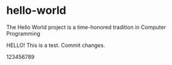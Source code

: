 # hello-world
The Hello World project is a time-honored tradition in Computer Programming

HELLO!
This is a test. Commit changes.

123456789
